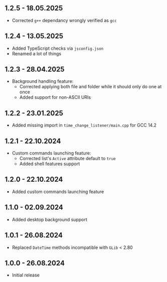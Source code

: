 ## 1.2.5 - 18.05.2025

- Corrected `g++` dependancy wrongly verified as `gcc`

## 1.2.4 - 13.05.2025

- Added TypeScript checks via `jsconfig.json`
- Renamed a lot of things

## 1.2.3 - 28.04.2025

- Background handling feature:
  - Corrected applying both file and folder while it should only do one at once
  - Added support for non-ASCII URIs

## 1.2.2 - 23.01.2025

- Added missing import in `time_change_listener/main.cpp` for GCC 14.2

## 1.2.1 - 22.10.2024

- Custom commands launching feature:
  - Corrected list's `Active` attribute default to `true`
  - Added shell features support

## 1.2.0 - 22.10.2024

- Added custom commands launching feature

## 1.1.0 - 02.09.2024

- Added desktop background support

## 1.0.1 - 26.08.2024

- Replaced `DateTime` methods incompatible with `GLib` < 2.80

## 1.0.0 - 26.08.2024

- Initial release

